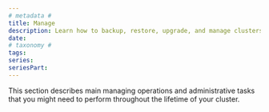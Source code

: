 ```yaml
---
# metadata # 
title: Manage
description: Learn how to backup, restore, upgrade, and manage clusters running Pachyderm.
date: 
# taxonomy #
tags: 
series:
seriesPart:
---
```


This section describes main managing operations and administrative tasks that you might need to perform throughout the lifetime of your cluster.